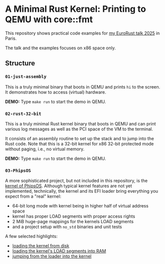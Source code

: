 # A Minimal Rust Kernel: Printing to QEMU with core::fmt

This repository shows practical code examples for
[my EuroRust talk 2025](https://eurorust.eu/talks/a-minimal-rust-kernel/) in
Paris.

The talk and the examples focuses on x86 space only.

## Structure

### `01-just-assembly`

This is a truly minimal binary that boots in QEMU and prints `hi` to the screen.
It demonstrates how to access (virtual) hardware.

**DEMO:** Type `make run` to start the demo in QEMU.

### `02-rust-32-bit`

This is a truly minimal Rust kernel binary that boots in QEMU and can print
various log messages as well as the PCI space of the VM to the terminal.

It consists of an assembly routine to set up the stack and to jump into the Rust
code. Note that this is a 32-bit kernel for x86 32-bit protected mode without
paging, i.e., no virtual memory.

**DEMO:** Type `make run` to start the demo in QEMU.

### `03-PhipsOS`

A more sophisticated project, but not included in this repository, is the
[kernel of PhipsOS](https://github.com/phip1611/phips-os/tree/6efe6e5aee6dd7203a65a1b6e1fff78ed49e4ad8).
Although typical kernel features are not yet implemented, technically, the
kernel and its EFI loader bring everything you expect from a "real" kernel:

- 64-bit long mode with kernel being in higher half of virtual address space
- kernel has proper LOAD segments with proper access rights
- 2 MiB huge-page mappings for the kernels LOAD segments
- and a project setup with `no_std` binaries and unit tests

A few selected highlights:
- [loading the kernel from disk](https://github.com/phip1611/phips-os/blob/6efe6e5aee6dd7203a65a1b6e1fff78ed49e4ad8/ws/bins/uefi-loader/src/main.rs#L63)
- [loading the kernel's LOAD segments into RAM](https://github.com/phip1611/phips-os/blob/main/ws/libs/loader-lib/src/lib.rs#L48)
- [jumping from the loader into the kernel](https://github.com/phip1611/phips-os/blob/6efe6e5aee6dd7203a65a1b6e1fff78ed49e4ad8/ws/bins/uefi-loader/src/main.rs#L92)

